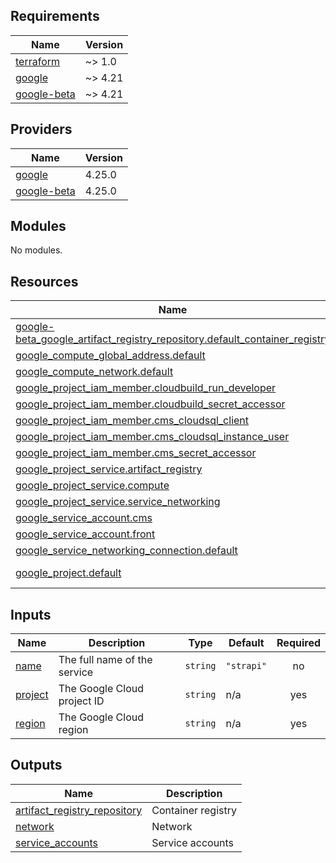 <!-- BEGIN_TF_DOCS -->
## Requirements

| Name | Version |
|------|---------|
| <a name="requirement_terraform"></a> [terraform](#requirement\_terraform) | ~> 1.0 |
| <a name="requirement_google"></a> [google](#requirement\_google) | ~> 4.21 |
| <a name="requirement_google-beta"></a> [google-beta](#requirement\_google-beta) | ~> 4.21 |

## Providers

| Name | Version |
|------|---------|
| <a name="provider_google"></a> [google](#provider\_google) | 4.25.0 |
| <a name="provider_google-beta"></a> [google-beta](#provider\_google-beta) | 4.25.0 |

## Modules

No modules.

## Resources

| Name | Type |
|------|------|
| [google-beta_google_artifact_registry_repository.default_container_registry](https://registry.terraform.io/providers/hashicorp/google-beta/latest/docs/resources/google_artifact_registry_repository) | resource |
| [google_compute_global_address.default](https://registry.terraform.io/providers/hashicorp/google/latest/docs/resources/compute_global_address) | resource |
| [google_compute_network.default](https://registry.terraform.io/providers/hashicorp/google/latest/docs/resources/compute_network) | resource |
| [google_project_iam_member.cloudbuild_run_developer](https://registry.terraform.io/providers/hashicorp/google/latest/docs/resources/project_iam_member) | resource |
| [google_project_iam_member.cloudbuild_secret_accessor](https://registry.terraform.io/providers/hashicorp/google/latest/docs/resources/project_iam_member) | resource |
| [google_project_iam_member.cms_cloudsql_client](https://registry.terraform.io/providers/hashicorp/google/latest/docs/resources/project_iam_member) | resource |
| [google_project_iam_member.cms_cloudsql_instance_user](https://registry.terraform.io/providers/hashicorp/google/latest/docs/resources/project_iam_member) | resource |
| [google_project_iam_member.cms_secret_accessor](https://registry.terraform.io/providers/hashicorp/google/latest/docs/resources/project_iam_member) | resource |
| [google_project_service.artifact_registry](https://registry.terraform.io/providers/hashicorp/google/latest/docs/resources/project_service) | resource |
| [google_project_service.compute](https://registry.terraform.io/providers/hashicorp/google/latest/docs/resources/project_service) | resource |
| [google_project_service.service_networking](https://registry.terraform.io/providers/hashicorp/google/latest/docs/resources/project_service) | resource |
| [google_service_account.cms](https://registry.terraform.io/providers/hashicorp/google/latest/docs/resources/service_account) | resource |
| [google_service_account.front](https://registry.terraform.io/providers/hashicorp/google/latest/docs/resources/service_account) | resource |
| [google_service_networking_connection.default](https://registry.terraform.io/providers/hashicorp/google/latest/docs/resources/service_networking_connection) | resource |
| [google_project.default](https://registry.terraform.io/providers/hashicorp/google/latest/docs/data-sources/project) | data source |

## Inputs

| Name | Description | Type | Default | Required |
|------|-------------|------|---------|:--------:|
| <a name="input_name"></a> [name](#input\_name) | The full name of the service | `string` | `"strapi"` | no |
| <a name="input_project"></a> [project](#input\_project) | The Google Cloud project ID | `string` | n/a | yes |
| <a name="input_region"></a> [region](#input\_region) | The Google Cloud region | `string` | n/a | yes |

## Outputs

| Name | Description |
|------|-------------|
| <a name="output_artifact_registry_repository"></a> [artifact\_registry\_repository](#output\_artifact\_registry\_repository) | Container registry |
| <a name="output_network"></a> [network](#output\_network) | Network |
| <a name="output_service_accounts"></a> [service\_accounts](#output\_service\_accounts) | Service accounts |
<!-- END_TF_DOCS -->